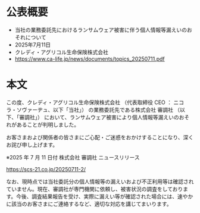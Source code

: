# 公表概要
- 当社の業務委託先におけるランサムウェア被害に伴う個人情報等漏えいのおそれについて 
- 2025年7月11日
- クレディ・アグリコル生命保険株式会社
- https://www.ca-life.jp/news/documents/topics_20250711.pdf

# 本文
この度、クレディ・アグリコル生命保険株式会社 （代表取締役 CEO ： ニコラ・ソヴァーヂュ、以下「当社」） の業務委託先である株式会社 審調社 （以下、「審調社」） において、ランサムウェア被害により個人情報等漏えいのおそれがあることが判明しました。

お客さまおよび関係者の皆さまにご心配・ご迷惑をおかけすることになり、深くお詫び申し上げます。

※2025 年 7 月 11 日付 株式会社 審調社 ニュースリリース

https://scs-21.co.jp/20250711-2/

なお、現時点では当社委託分の個人情報等の漏えいおよび不正利用等は確認されていません。現在、審調社が専門機関に依頼し、被害状況の調査をしております。今後、調査結果報告を受け、実際に漏えい等が確認された場合には、速やかに該当のお客さまにご連絡するなど、適切な対応を講じてまいります。
